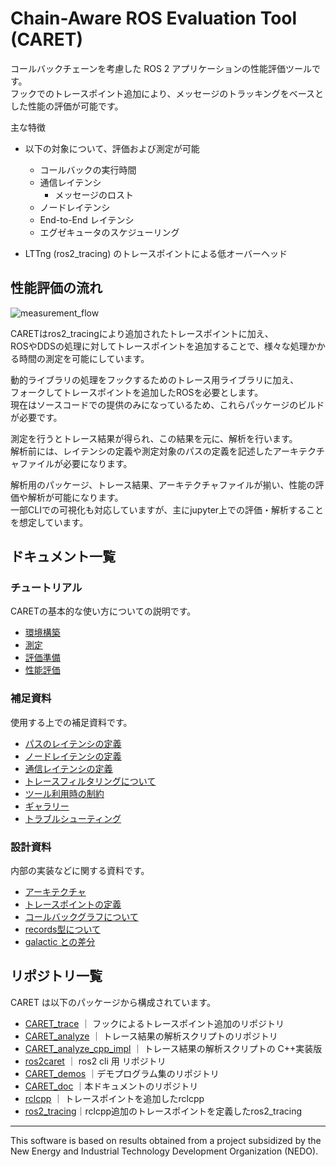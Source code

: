 # Chain-Aware ROS Evaluation Tool (CARET)
コールバックチェーンを考慮した ROS 2 アプリケーションの性能評価ツールです。  
フックでのトレースポイント追加により、メッセージのトラッキングをベースとした性能の評価が可能です。

主な特徴

- 以下の対象について、評価および測定が可能

  - コールバックの実行時間
  - 通信レイテンシ
    - メッセージのロスト
  - ノードレイテンシ
  - End-to-End レイテンシ
  - エグゼキュータのスケジューリング

- LTTng (ros2_tracing) のトレースポイントによる低オーバーヘッド

## 性能評価の流れ

![measurement_flow](/imgs/measurement_flow.svg)

CARETはros2_tracingにより追加されたトレースポイントに加え、  
ROSやDDSの処理に対してトレースポイントを追加することで、様々な処理かかる時間の測定を可能にしています。

動的ライブラリの処理をフックするためのトレース用ライブラリに加え、  
フォークしてトレースポイントを追加したROSを必要とします。  
現在はソースコードでの提供のみになっているため、これらパッケージのビルドが必要です。

測定を行うとトレース結果が得られ、この結果を元に、解析を行います。  
解析前には、レイテンシの定義や測定対象のパスの定義を記述したアーキテクチャファイルが必要になります。

解析用のパッケージ、トレース結果、アーキテクチャファイルが揃い、性能の評価や解析が可能になります。  
一部CLIでの可視化も対応していますが、主にjupyter上での評価・解析することを想定しています。

## ドキュメント一覧

### チュートリアル
CARETの基本的な使い方についての説明です。

- [環境構築](./tutorials/setup.md)
- [測定](./tutorials/measurement.md)
- [評価準備](./tutorials/create_architecture.md)
- [性能評価](./tutorials/performance_evaluation.md)

### 補足資料
使用する上での補足資料です。

- [パスのレイテンシの定義](./supplements/latency_definition.md)
- [ノードレイテンシの定義](./supplements/node_latency_definition.md)
- [通信レイテンシの定義](./supplements/communication_latency_definition.md)
- [トレースフィルタリングについて](./supplements/trace_filtering.md)
- [ツール利用時の制約](./supplements/limits.md)
- [ギャラリー](./supplements/gallery.md)
- [トラブルシューティング](./supplements/trouble_shooting.md)

### 設計資料
内部の実装などに関する資料です。

- [アーキテクチャ](./design.md)
- [トレースポイントの定義](./design/tracepoint_definition.md)
- [コールバックグラフについて](./design/about_callback_graph.md)
- [records型について](./about_records_type.md)
- [galactic との差分](./design/diff.md)

## リポジトリ一覧

CARET は以下のパッケージから構成されています。

- [CARET_trace](https://github.com/tier4/CARET_trace) ｜ フックによるトレースポイント追加のリポジトリ
- [CARET_analyze](https://github.com/tier4/CARET_analyze) ｜ トレース結果の解析スクリプトのリポジトリ
- [CARET_analyze_cpp_impl](https://github.com/tier4/CARET_analyze_cpp_impl.git) ｜ トレース結果の解析スクリプトの C++実装版
- [ros2caret](https://github.com/tier4/ros2caret.git) ｜ ros2 cli 用 リポジトリ
- [CARET_demos](https://github.com/tier4/CARET_demos) ｜デモプログラム集のリポジトリ
- [CARET_doc](https://github.com/tier4/CARET_doc) ｜本ドキュメントのリポジトリ
- [rclcpp](https://github.com/tier4/rclcpp/tree/galactic_tracepoint_added) ｜ トレースポイントを追加したrclcpp
- [ros2_tracing](https://github.com/tier4/ros2_tracing/tree/galactic_tracepoint_added)｜rclcpp追加のトレースポイントを定義したros2_tracing

---

This software is based on results obtained from a project subsidized by the New Energy and Industrial Technology Development Organization (NEDO).

